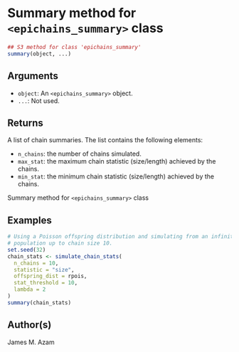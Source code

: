 # Summary method for `<epichains_summary>` class

```r
## S3 method for class 'epichains_summary'
summary(object, ...)
```

## Arguments

- `object`: An `<epichains_summary>` object.
- `...`: Not used.

## Returns

A list of chain summaries. The list contains the following elements:

 * `n_chains`: the number of chains simulated.
 * `max_stat`: the maximum chain statistic (size/length) achieved by the chains.
 * `min_stat`: the minimum chain statistic (size/length) achieved by the chains.

Summary method for `<epichains_summary>` class

## Examples

```r
# Using a Poisson offspring distribution and simulating from an infinite
# population up to chain size 10.
set.seed(32)
chain_stats <- simulate_chain_stats(
  n_chains = 10,
  statistic = "size",
  offspring_dist = rpois,
  stat_threshold = 10,
  lambda = 2
)
summary(chain_stats)
```

## Author(s)

James M. Azam
